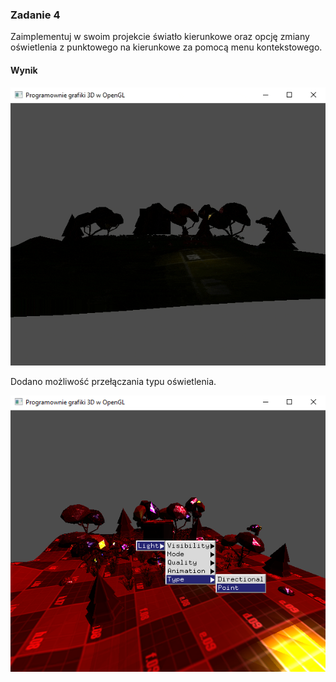 ### Zadanie 4

Zaimplementuj w swoim projekcie światło kierunkowe oraz opcję zmiany oświetlenia z punktowego na kierunkowe za pomocą menu kontekstowego.

#### Wynik

![Screen1](Screen1.gif)

Dodano możliwość przełączania typu oświetlenia.

![Screen2](Screen2.png)